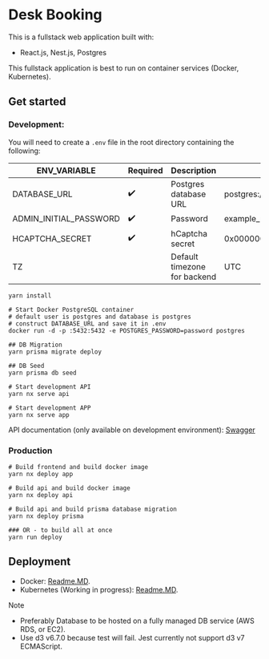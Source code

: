 # Desk Booking

This is a fullstack web application built with:

- React.js, Nest.js, Postgres

This fullstack application is best to run on container services (Docker, Kubernetes).

## Get started

### Development:

You will need to create a `.env` file in the root directory containing the following:

| ENV_VARIABLE           | Required | Description                  | Example                                    |
| ---------------------- | -------- | ---------------------------- | ------------------------------------------ |
| DATABASE_URL           | ✔️       | Postgres database URL        | postgres://user:pass@host:port/db          |
| ADMIN_INITIAL_PASSWORD | ✔️       | Password                     | example_password                           |
| HCAPTCHA_SECRET        | ✔️       | hCaptcha secret              | 0x0000000000000000000000000000000000000000 |
| TZ                     |          | Default timezone for backend | UTC                                        |

```
yarn install

# Start Docker PostgreSQL container
# default user is postgres and database is postgres
# construct DATABASE_URL and save it in .env
docker run -d -p :5432:5432 -e POSTGRES_PASSWORD=password postgres

## DB Migration
yarn prisma migrate deploy

## DB Seed
yarn prisma db seed

# Start development API
yarn nx serve api

# Start development APP
yarn nx serve app
```

API documentation (only available on development environment): [Swagger](http://localhost:4200/api)

### Production

```
# Build frontend and build docker image
yarn nx deploy app

# Build api and build docker image
yarn nx deploy api

# Build api and build prisma database migration
yarn nx deploy prisma

### OR - to build all at once
yarn run deploy
```

## Deployment

- Docker: [Readme.MD](/docker/readme.md).
- Kubernetes (Working in progress): [Readme.MD](/kubernetes/readme.md).

Note

- Preferably Database to be hosted on a fully managed DB service (AWS RDS, or EC2).
- Use d3 v6.7.0 because test will fail. Jest currently not support d3 v7 ECMAScript.
